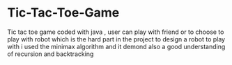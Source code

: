 # Tic-Tac-Toe-Game
Tic tac toe game coded with java , user can play with friend or to choose to play with robot which is the hard part in the project 
to design a robot to play with i used the minimax algorithm 
and it demond also a good understanding of recursion and backtracking
